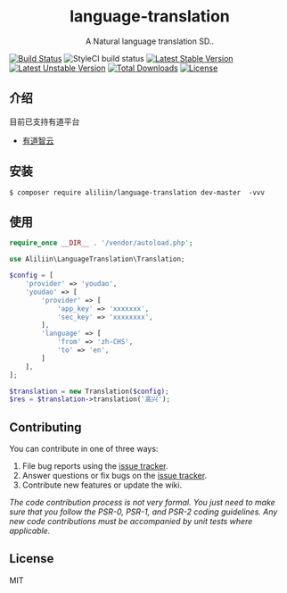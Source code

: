 <h1 align="center"> language-translation </h1>

<p align="center"> A Natural language translation SD..</p>

[![Build Status](https://travis-ci.com/aliliin/language-translation.svg?branch=master)](https://travis-ci.com/aliliin/language-translation)
![StyleCI build status](https://github.styleci.io/repos/266182741/shield)
[![Latest Stable Version](https://poser.pugx.org/aliliin/language-translation/v)](//packagist.org/packages/aliliin/language-translation)
[![Latest Unstable Version](https://poser.pugx.org/aliliin/language-translation/v/unstable)](//packagist.org/packages/aliliin/language-translation)
[![Total Downloads](https://poser.pugx.org/aliliin/language-translation/downloads)](//packagist.org/packages/aliliin/language-translation)
[![License](https://poser.pugx.org/aliliin/language-translation/license)](//packagist.org/packages/aliliin/language-translation)


## 介绍
 
 目前已支持有道平台
 
 * [有道智云](https://ai.youdao.com/gw.s)


## 安装

```shell
$ composer require aliliin/language-translation dev-master  -vvv
```

## 使用

```php	
require_once __DIR__ . '/vendor/autoload.php';

use Aliliin\LanguageTranslation\Translation;

$config = [
    'provider' => 'youdao',
    'youdao' => [
        'provider' => [
            'app_key' => 'xxxxxxx',
            'sec_key' => 'xxxxxxxx',
        ],
        'language' => [ 
            'from' => 'zh-CHS',
            'to' => 'en',
        ]
    ],
];

$translation = new Translation($config);
$res = $translation->translation('高兴');

```	

## Contributing

You can contribute in one of three ways:

1. File bug reports using the [issue tracker](https://github.com/aliliin/language-translation/issues).
2. Answer questions or fix bugs on the [issue tracker](https://github.com/aliliin/language-translation/issues).
3. Contribute new features or update the wiki.

_The code contribution process is not very formal. You just need to make sure that you follow the PSR-0, PSR-1, and PSR-2 coding guidelines. Any new code contributions must be accompanied by unit tests where applicable._

## License

MIT
